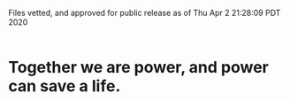Files vetted, and approved for public release as of Thu Apr  2 21:28:09 PDT 2020<br><br><h1>Together we are power, and power can save a life.</h1>
